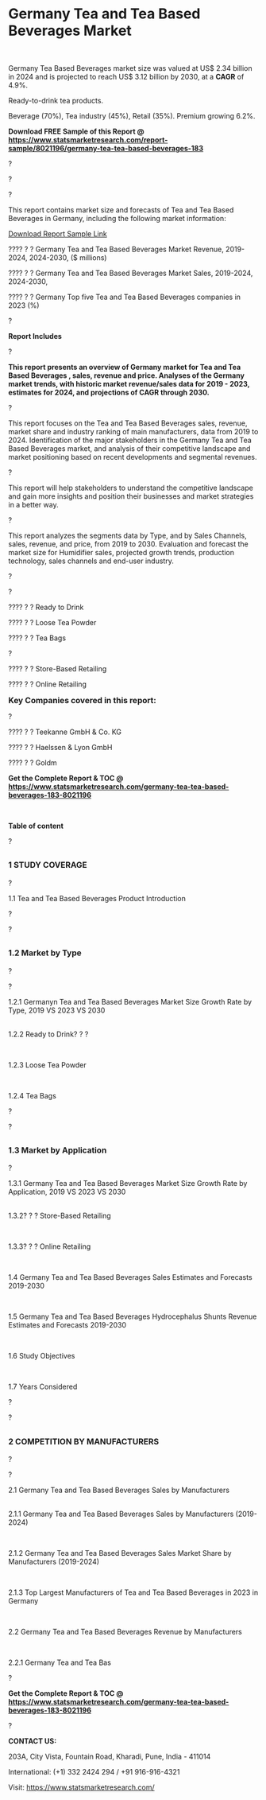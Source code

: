 <h1>Germany Tea and Tea Based Beverages Market</h1><br/><p>Germany Tea Based Beverages market size was valued at US$ 2.34 billion in 2024 and is projected to reach US$ 3.12 billion by 2030, at a <strong>CAGR</strong> of 4.9%.</p>
 
 
 
 <p>Ready-to-drink tea products.</p>
 
 
 
 <p>Beverage (70%), Tea industry (45%), Retail (35%). Premium growing 6.2%.</p>
 
 
 
 <div><b>Download FREE Sample of this Report @ <a href="https://www.statsmarketresearch.com/download-free-sample/8021196/germany-tea-tea-based-beverages-183">https://www.statsmarketresearch.com/report-sample/8021196/germany-tea-tea-based-beverages-183</a></b></div>
 
 
 
 <p>? </p>
 
 
 
 <p>? </p>
 
 
 
 <p>? </p>
 
 
 
 <p>This report contains market size and forecasts of Tea and Tea Based Beverages in Germany, including the following market information:</p>
 
 
 
 <p><a href="https://www.statsmarketresearch.com/download-free-sample/8021196/germany-tea-tea-based-beverages-183">Download Report Sample Link</a></p>
 
 
 
 <p>???? ? ? Germany Tea and Tea Based Beverages Market Revenue, 2019-2024, 2024-2030, ($ millions)</p>
 
 
 
 <p>???? ? ? Germany Tea and Tea Based Beverages Market Sales, 2019-2024, 2024-2030,</p>
 
 
 
 <p>???? ? ? Germany Top five Tea and Tea Based Beverages companies in 2023 (%)</p>
 
 
 
 <p>? </p>
 
 
 
 <p><strong>Report Includes</strong></p>
 
 
 
 <p>? </p>
 
 
 
 <p><strong>This report presents an overview of Germany market for Tea and Tea Based Beverages , sales, revenue and price. Analyses of the Germany market trends, with historic market revenue/sales data for 2019 - 2023, estimates for 2024, and projections of <strong>CAGR</strong> through 2030.</strong></p>
 
 
 
 <p>? </p>
 
 
 
 <p>This report focuses on the Tea and Tea Based Beverages sales, revenue, market share and industry ranking of main manufacturers, data from 2019 to 2024. Identification of the major stakeholders in the Germany Tea and Tea Based Beverages market, and analysis of their competitive landscape and market positioning based on recent developments and segmental revenues.</p>
 
 
 
 <p>? </p>
 
 
 
 <p>This report will help stakeholders to understand the competitive landscape and gain more insights and position their businesses and market strategies in a better way.</p>
 
 
 
 <p>? </p>
 
 
 
 <p>This report analyzes the segments data by Type, and by Sales Channels, sales, revenue, and price, from 2019 to 2030. Evaluation and forecast the market size for Humidifier sales, projected growth trends, production technology, sales channels and end-user industry.</p>
 
 
 
 <p>? </p>
 
 
 
 <p>? </p>
 
 
 
 <p>???? ? ? Ready to Drink</p>
 
 
 
 <p>???? ? ? Loose Tea Powder</p>
 
 
 
 <p>???? ? ? Tea Bags</p>
 
 
 
 <p>? </p>
 
 
 
 <p>???? ? ? Store-Based Retailing</p>
 
 
 
 <p>???? ? ? Online Retailing</p>
 
 
 
 <p><span style="font-size:16px"><strong>Key Companies covered in this report:</strong></span></p>
 
 
 
 <p>? </p>
 
 
 
 <p>???? ? ? Teekanne GmbH & Co. KG</p>
 
 
 
 <p>???? ? ? Haelssen & Lyon GmbH</p>
 
 
 
 <p>???? ? ? Goldm</p>
 
 
 
 <div><b>Get the Complete Report & TOC @ <a href="https://www.statsmarketresearch.com/germany-tea-tea-based-beverages-183-8021196">https://www.statsmarketresearch.com/germany-tea-tea-based-beverages-183-8021196</a></b></div>
 
 
 
 <p><br />
 
 <b>Table of content</b></p>
 
 
 
 <p>? </p>
 
 
 
 <h2><span style="font-size:16px"><strong>1 STUDY COVERAGE</strong></span></h2>
 
 
 
 <p>? </p>
 
 
 
 <p>1.1 Tea and Tea Based Beverages Product Introduction</p>
 
 
 
 <p>? </p>
 
 
 
 <p>? </p>
 
 
 
 <h2><span style="font-size:16px"><strong>1.2 Market by Type</strong></span></h2>
 
 
 
 <p>? </p>
 
 
 
 <p>? </p>
 
 
 
 <p>1.2.1 Germanyn Tea and Tea Based Beverages Market Size Growth Rate by Type, 2019 VS 2023 VS 2030<br />
 
 <br />
 
 1.2.2 Ready to Drink? ? ? <br />
 
 <br />
 
 1.2.3 Loose Tea Powder<br />
 
 <br />
 
 1.2.4 Tea Bags<br />
 
 ? </p>
 
 
 
 <p>? </p>
 
 
 
 <h2><span style="font-size:16px"><strong>1.3 Market by Application</strong></span></h2>
 
 
 
 <p>? </p>
 
 
 
 <p>1.3.1 Germany Tea and Tea Based Beverages Market Size Growth Rate by Application, 2019 VS 2023 VS 2030<br />
 
 <br />
 
 1.3.2? ? ? Store-Based Retailing<br />
 
 <br />
 
 1.3.3? ? ? Online Retailing<br />
 
 <br />
 
 1.4 Germany Tea and Tea Based Beverages Sales Estimates and Forecasts 2019-2030<br />
 
 <br />
 
 1.5 Germany Tea and Tea Based Beverages Hydrocephalus Shunts Revenue Estimates and Forecasts 2019-2030<br />
 
 <br />
 
 1.6 Study Objectives<br />
 
 <br />
 
 1.7 Years Considered</p>
 
 
 
 <p>? </p>
 
 
 
 <p>? </p>
 
 
 
 <h2><span style="font-size:16px"><strong>2 COMPETITION BY MANUFACTURERS</strong></span></h2>
 
 
 
 <p>? </p>
 
 
 
 <p>? </p>
 
 
 
 <p>2.1 Germany Tea and Tea Based Beverages Sales by Manufacturers<br />
 
 <br />
 
 2.1.1 Germany Tea and Tea Based Beverages Sales by Manufacturers (2019-2024)<br />
 
 <br />
 
 2.1.2 Germany Tea and Tea Based Beverages Sales Market Share by Manufacturers (2019-2024)<br />
 
 <br />
 
 2.1.3 Top Largest Manufacturers of Tea and Tea Based Beverages in 2023 in Germany<br />
 
 <br />
 
 2.2 Germany Tea and Tea Based Beverages Revenue by Manufacturers<br />
 
 <br />
 
 2.2.1 Germany Tea and Tea Bas</p>
 
 
 
 <p>? </p>
 
 
 
 <div><b>Get the Complete Report & TOC @ <a href="https://www.statsmarketresearch.com/germany-tea-tea-based-beverages-183-8021196">https://www.statsmarketresearch.com/germany-tea-tea-based-beverages-183-8021196</a></b></div>
 
 
 
 <p>? </p>
 
 
 
 <p><b>CONTACT US:</b><br />
 
 203A, City Vista, Fountain Road, Kharadi, Pune, India - 411014<br />
 
 International: (+1) 332 2424 294 / +91 916-916-4321<br />
 
 Visit: <a href="https://www.statsmarketresearch.com/">https://www.statsmarketresearch.com/</a></p>